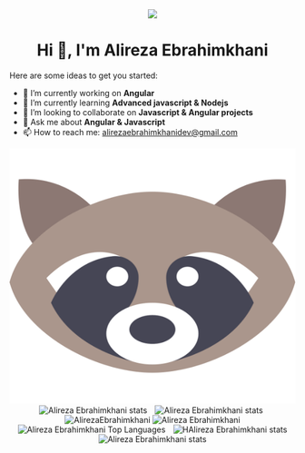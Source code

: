 <p align="center">
<img src="https://media.giphy.com/media/hvRJCLFzcasrR4ia7z/giphy.gif" align="center">
</p>
<h1 align="center">Hi 👋, I'm Alireza Ebrahimkhani</h1>


Here are some ideas to get you started:

- 🔭 I’m currently working on **Angular**
- 🌱 I’m currently learning **Advanced javascript & Nodejs**
- 👯 I’m looking to collaborate on **Javascript & Angular projects**
- 💬 Ask me about **Angular & Javascript**
- 📫 How to reach me: alirezaebrahimkhanidev@gmail.com

<!-- [![AlirezaEbrahimkhani's github activity graph](https://activity-graph.herokuapp.com/graph?username=AlirezaEbrahimkhani&theme=rogue)](https://github.com/AlirezaEbrahimkhani) -->

<p align="center">
   <img width="100%" height="450px" src="./raccoon.svg">
   <a style="margin: 5px; text-decoration: none !important"  href="https://hmousavi.dev/" target="_blank">
        <img height="170px" width="550px"  src="https://github-profile-summary-cards.vercel.app/api/cards/profile-details?username=AlirezaEbrahimkhani&theme=dracula" alt="Alireza Ebrahimkhani stats"/>
   </a>
   <a style="margin: 5px; text-decoration: none !important"  href="https://hmousavi.dev/" target="_blank">
        <img height="170px" src="https://github-profile-summary-cards.vercel.app/api/cards/stats?username=AlirezaEbrahimkhani&theme=dracula" alt="Alireza Ebrahimkhani stats"/>
   </a>
  <img width="400em" src="https://github-readme-stats.vercel.app/api?username=AlirezaEbrahimkhani&include_all_commits=true&show_icons=true&theme=radical" alt="AlirezaEbrahimkhani"/>
  <img width="400em" src="https://github-readme-streak-stats.herokuapp.com/?user=AlirezaEbrahimkhani&theme=radical" alt="Alireza Ebrahimkhani" />

   <a style="margin: 5px; text-decoration: none !important" href="https://hmousavi.dev/" target="_blank">
        <img height="170px"  src="https://github-readme-stats.vercel.app/api/top-langs/?username=AlirezaEbrahimkhani&show_icons=true&theme=dracula&langs_count=12&layout=compact&hide_border=true" alt="Alireza Ebrahimkhani Top Languages"/>
   </a>
   <a style="margin: 5px; text-decoration: none !important"  href="https://hmousavi.dev/" target="_blank">
        <img height="170px" src="https://github-profile-summary-cards.vercel.app/api/cards/productive-time?username=AlirezaEbrahimkhani&theme=dracula" alt="HAlireza Ebrahimkhani stats"/>
   </a>
   <a style="margin: 5px; text-decoration: none !important"  target="_blank">
        <img height="170px" src="https://i.pinimg.com/originals/e4/26/70/e426702edf874b181aced1e2fa5c6cde.gif" alt="Alireza Ebrahimkhani stats"/>
   </a>
</p>
